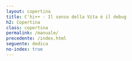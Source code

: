```yaml
---
layout: copertina
title: C'hi++ - Il senso della Vita è il debug
h2: Copertina
class: copertina
permalink: /manuale/
precedente: /index.html
seguente: dedica
no-index: true
---
```




